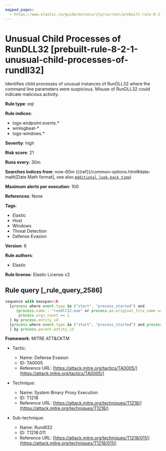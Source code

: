 ```yaml
---
mapped_pages:
  - https://www.elastic.co/guide/en/security/current/prebuilt-rule-8-2-1-unusual-child-processes-of-rundll32.html
---
```


# Unusual Child Processes of RunDLL32 [prebuilt-rule-8-2-1-unusual-child-processes-of-rundll32]

Identifies child processes of unusual instances of RunDLL32 where the command line parameters were suspicious. Misuse of RunDLL32 could indicate malicious activity.

**Rule type**: eql

**Rule indices**:

* logs-endpoint.events.*
* winlogbeat-*
* logs-windows.*

**Severity**: high

**Risk score**: 21

**Runs every**: 30m

**Searches indices from**: now-60m ({{ref}}/common-options.html#date-math[Date Math format], see also [`Additional look-back time`](docs-content://solutions/security/detect-and-alert/create-detection-rule.md#rule-schedule))

**Maximum alerts per execution**: 100

**References**: None

**Tags**:

* Elastic
* Host
* Windows
* Threat Detection
* Defense Evasion

**Version**: 6

**Rule authors**:

* Elastic

**Rule license**: Elastic License v2

## Rule query [_rule_query_2586]

```js
sequence with maxspan=1h
  [process where event.type in ("start", "process_started") and
     (process.name : "rundll32.exe" or process.pe.original_file_name == "RUNDLL32.EXE") and
      process.args_count == 1
  ] by process.entity_id
  [process where event.type in ("start", "process_started") and process.parent.name : "rundll32.exe"
  ] by process.parent.entity_id
```

**Framework**: MITRE ATT&CKTM

* Tactic:

    * Name: Defense Evasion
    * ID: TA0005
    * Reference URL: [https://attack.mitre.org/tactics/TA0005/](https://attack.mitre.org/tactics/TA0005/)

* Technique:

    * Name: System Binary Proxy Execution
    * ID: T1218
    * Reference URL: [https://attack.mitre.org/techniques/T1218/](https://attack.mitre.org/techniques/T1218/)

* Sub-technique:

    * Name: Rundll32
    * ID: T1218.011
    * Reference URL: [https://attack.mitre.org/techniques/T1218/011/](https://attack.mitre.org/techniques/T1218/011/)



